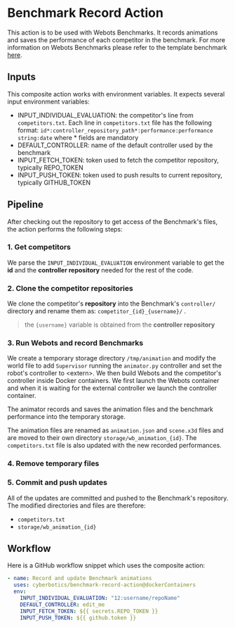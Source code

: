 # Benchmark Record Action

This action is to be used with Webots Benchmarks.
It records animations and saves the performance of each competitor in the benchmark.
For more information on Webots Benchmarks please refer to the template benchmark [here](https://github.com/cyberbotics/robot-programming-benchmark/blob/main/README.md).

## Inputs

This composite action works with environment variables. It expects several input environment variables:

- INPUT_INDIVIDUAL_EVALUATION: the competitor's line from `competitors.txt`. Each line in `competitors.txt` file has the following format: `id*:controller_repository_path*:performance:performance string:date` where * fields are mandatory
- DEFAULT_CONTROLLER: name of the default controller used by the benchmark
- INPUT_FETCH_TOKEN: token used to fetch the competitor repository, typically REPO_TOKEN
- INPUT_PUSH_TOKEN: token used to push results to current repository, typically GITHUB_TOKEN

## Pipeline

After checking out the repository to get access of the Benchmark's files, the action performs the following steps:

### 1. Get competitors

We parse the `INPUT_INDIVIDUAL_EVALUATION` environment variable to get the **id** and the **controller repository** needed for the rest of the code.

### 2. Clone the competitor repositories

We clone the competitor's **repository** into the Benchmark's `controller/` directory and rename them as: `competitor_{id}_{username}/` .
> the `{username}` variable is obtained from the **controller repository**

### 3. Run Webots and record Benchmarks

We create a temporary storage directory `/tmp/animation` and modify the world file to add `Supervisor` running the `animator.py` controller and set the robot's controller to \<extern\>. We then build Webots and the competitor's controller inside Docker containers. We first launch the Webots container and when it is waiting for the external controller we launch the controller container.

The animator records and saves the animation files and the benchmark performance into the temporary storage.

The animation files are renamed as `animation.json` and `scene.x3d` files and are moved to their own directory `storage/wb_animation_{id}`.
The `competitors.txt` file is also updated with the new recorded performances.

### 4. Remove temporary files

### 5. Commit and push updates

All of the updates are committed and pushed to the Benchmark's repository.
The modified directories and files are therefore:

- `competitors.txt`
- `storage/wb_animation_{id}`

## Workflow

Here is a GitHub workflow snippet which uses the composite action:

```yaml
- name: Record and update Benchmark animations
  uses: cyberbotics/benchmark-record-action@dockerContainers
  env:
    INPUT_INDIVIDUAL_EVALUATION: "12:username/repoName"
    DEFAULT_CONTROLLER: edit_me
    INPUT_FETCH_TOKEN: ${{ secrets.REPO_TOKEN }}
    INPUT_PUSH_TOKEN: ${{ github.token }}
```
